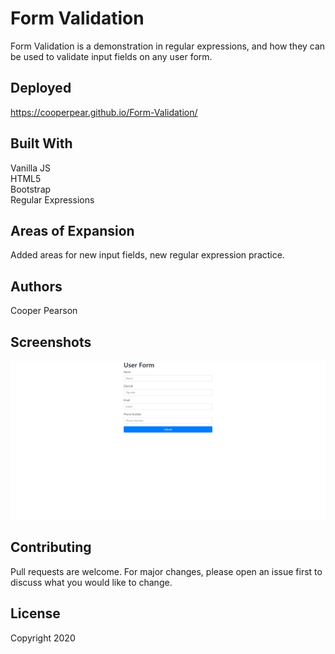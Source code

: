 # Form Validation
Form Validation is a demonstration in regular expressions, and how they can be used to validate input fields on any user form. 

## Deployed
https://cooperpear.github.io/Form-Validation/

## Built With
Vanilla JS<br>
HTML5<br>
Bootstrap<br>
Regular Expressions<br>

## Areas of Expansion
Added areas for new input fields, new regular expression practice. 

## Authors
Cooper Pearson

## Screenshots
![Alt text](https://github.com/cooperpear/Form-Validation/blob/master/Form-validation.png?raw=true "Optional Title")

## Contributing
Pull requests are welcome. For major changes, please open an issue first to discuss what you would like to change.

## License
Copyright 2020